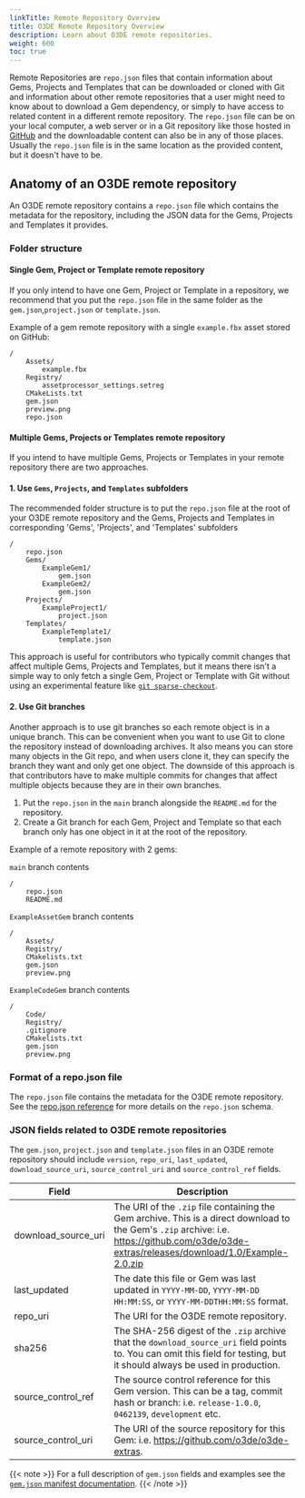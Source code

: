 ```yaml
---
linkTitle: Remote Repository Overview
title: O3DE Remote Repository Overview
description: Learn about O3DE remote repositories.
weight: 600
toc: true
---
```


Remote Repositories are `repo.json` files that contain information about Gems, Projects and Templates that can be downloaded or cloned with Git and information about other remote repositories that a user might need to know about to download a Gem dependency, or simply to have access to related content in a different remote repository. The `repo.json` file can be on your local computer, a web server or in a Git repository like those hosted in [GitHub](https://github.com) and the downloadable content can also be in any of those places.  Usually the `repo.json` file is in the same location as the provided content, but it doesn't have to be.

## Anatomy of an O3DE remote repository  

An O3DE remote repository contains a `repo.json` file which contains the metadata for the repository, including the JSON data for the Gems, Projects and Templates it provides.

### Folder structure

#### Single Gem, Project or Template remote repository

If you only intend to have one Gem, Project or Template in a repository, we recommend that you put the `repo.json` file in the same folder as 
 the `gem.json`,`project.json` or `template.json`.

Example of a gem remote repository with a single `example.fbx` asset stored on GitHub:
```
/
    Assets/
        example.fbx
    Registry/
        assetprocessor_settings.setreg
    CMakeLists.txt
    gem.json
    preview.png
    repo.json
```

#### Multiple Gems, Projects or Templates remote repository

If you intend to have multiple Gems, Projects or Templates in your remote repository there are two approaches. 

#### 1. Use `Gems`, `Projects`, and `Templates` subfolders 

The recommended folder structure is to put the `repo.json` file at the root of your O3DE remote repository and the Gems, Projects and Templates in corresponding 'Gems', 'Projects', and 'Templates' subfolders
```
/
    repo.json
    Gems/
        ExampleGem1/
            gem.json
        ExampleGem2/
            gem.json
    Projects/
        ExampleProject1/
            project.json
    Templates/
        ExampleTemplate1/
            template.json
```
This approach is useful for contributors who typically commit changes that affect multiple Gems, Projects and Templates, but it means there isn't a simple way to only fetch a single Gem, Project or Template with Git without using an experimental feature like [`git sparse-checkout`](https://git-scm.com/docs/git-sparse-checkout).

#### 2. Use Git branches 

Another approach is to use git branches so each remote object is in a unique branch.  This can be convenient when you want to use Git to clone the repository instead of downloading archives.  It also means you can store many objects in the Git repo, and when users clone it, they can specify the branch they want and only get one object. The downside of this approach is that contributors have to make multiple commits for changes that affect multiple objects because they are in their own branches. 

1. Put the `repo.json` in the `main` branch alongside the `README.md` for the repository.
1. Create a Git branch for each Gem, Project and Template so that each branch only has one object in it at the root of the repository.

Example of a remote repository with 2 gems:

`main` branch contents
```
/
    repo.json
    README.md
```

`ExampleAssetGem` branch contents
```
/
    Assets/
    Registry/
    CMakelists.txt
    gem.json
    preview.png
``` 

`ExampleCodeGem` branch contents
```
/
    Code/
    Registry/
    .gitignore
    CMakelists.txt
    gem.json
    preview.png
``` 


### Format of a repo.json file
The `repo.json` file contains the metadata for the O3DE remote repository. See the [repo.json reference](repo-json-reference) for more details on the `repo.json` schema.

### JSON fields related to O3DE remote repositories

The `gem.json`, `project.json` and `template.json` files in an O3DE remote repository should include `version`, `repo_uri`, `last_updated`, `download_source_uri`, `source_control_uri` and `source_control_ref` fields.

| Field | Description |
| --- | --- |
| download_source_uri | The URI of the `.zip` file containing the Gem archive.  This is a direct download to the Gem's `.zip` archive: i.e. https://github.com/o3de/o3de-extras/releases/download/1.0/Example-2.0.zip  |
| last_updated | The date this file or Gem was last updated in `YYYY-MM-DD`, `YYYY-MM-DD HH:MM:SS`, or `YYYY-MM-DDTHH:MM:SS` format. |
| repo_uri | The URI for the O3DE remote repository. |
| sha256 | The SHA-256 digest of the `.zip` archive that the `download_source_uri` field points to.  You can omit this field for testing, but it should always be used in production. |
| source_control_ref | The source control reference for this Gem version.  This can be a tag, commit hash or branch: i.e. `release-1.0.0`, `0462139`, `development` etc.  |
| source_control_uri | The URI of the source repository for this Gem: i.e. https://github.com/o3de/o3de-extras.  |

{{< note >}}
For a full description of `gem.json` fields and examples see the [`gem.json` manifest documentation](/docs/user-guide/programming/gems/manifest/).
{{< /note >}}